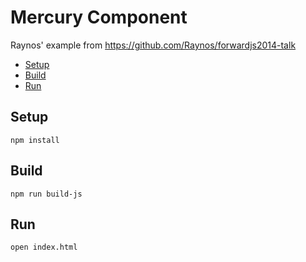 # Mercury Component

Raynos' example from https://github.com/Raynos/forwardjs2014-talk

* [Setup](#setup)
* [Build](#build)
* [Run](#run)

## Setup
    npm install

## Build
    npm run build-js

## Run
    open index.html
